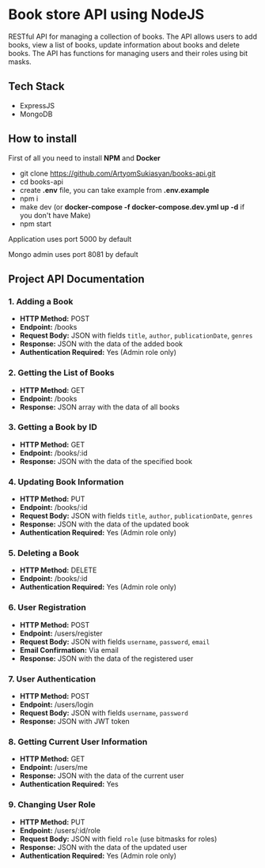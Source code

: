 # Book store API using NodeJS

RESTful API for managing a collection of books. The API allows users to add books, view a list of books, update
information about books and delete books. The API has functions for
managing users and their roles using bit masks.

## Tech Stack
- ExpressJS
- MongoDB

## How to install
First of all you need to install **NPM** and **Docker**

- git clone https://github.com/ArtyomSukiasyan/books-api.git
- cd books-api
- create **.env** file, you can take example from **.env.example**
- npm i
- make dev (or **docker-compose -f docker-compose.dev.yml up -d** if you don't have Make)
- npm start

Application uses port 5000 by default

Mongo admin uses port 8081 by default

## Project API Documentation

### 1. Adding a Book
- **HTTP Method:** POST
- **Endpoint:** /books
- **Request Body:** JSON with fields `title`, `author`, `publicationDate`, `genres`
- **Response:** JSON with the data of the added book
- **Authentication Required:** Yes (Admin role only)

### 2. Getting the List of Books
- **HTTP Method:** GET
- **Endpoint:** /books
- **Response:** JSON array with the data of all books

### 3. Getting a Book by ID
- **HTTP Method:** GET
- **Endpoint:** /books/:id
- **Response:** JSON with the data of the specified book

### 4. Updating Book Information
- **HTTP Method:** PUT
- **Endpoint:** /books/:id
- **Request Body:** JSON with fields `title`, `author`, `publicationDate`, `genres`
- **Response:** JSON with the data of the updated book
- **Authentication Required:** Yes (Admin role only)

### 5. Deleting a Book
- **HTTP Method:** DELETE
- **Endpoint:** /books/:id
- **Authentication Required:** Yes (Admin role only)

### 6. User Registration
- **HTTP Method:** POST
- **Endpoint:** /users/register
- **Request Body:** JSON with fields `username`, `password`, `email`
- **Email Confirmation:** Via email
- **Response:** JSON with the data of the registered user

### 7. User Authentication
- **HTTP Method:** POST
- **Endpoint:** /users/login
- **Request Body:** JSON with fields `username`, `password`
- **Response:** JSON with JWT token

### 8. Getting Current User Information
- **HTTP Method:** GET
- **Endpoint:** /users/me
- **Response:** JSON with the data of the current user
- **Authentication Required:** Yes

### 9. Changing User Role
- **HTTP Method:** PUT
- **Endpoint:** /users/:id/role
- **Request Body:** JSON with field `role` (use bitmasks for roles)
- **Response:** JSON with the data of the updated user
- **Authentication Required:** Yes (Admin role only)
